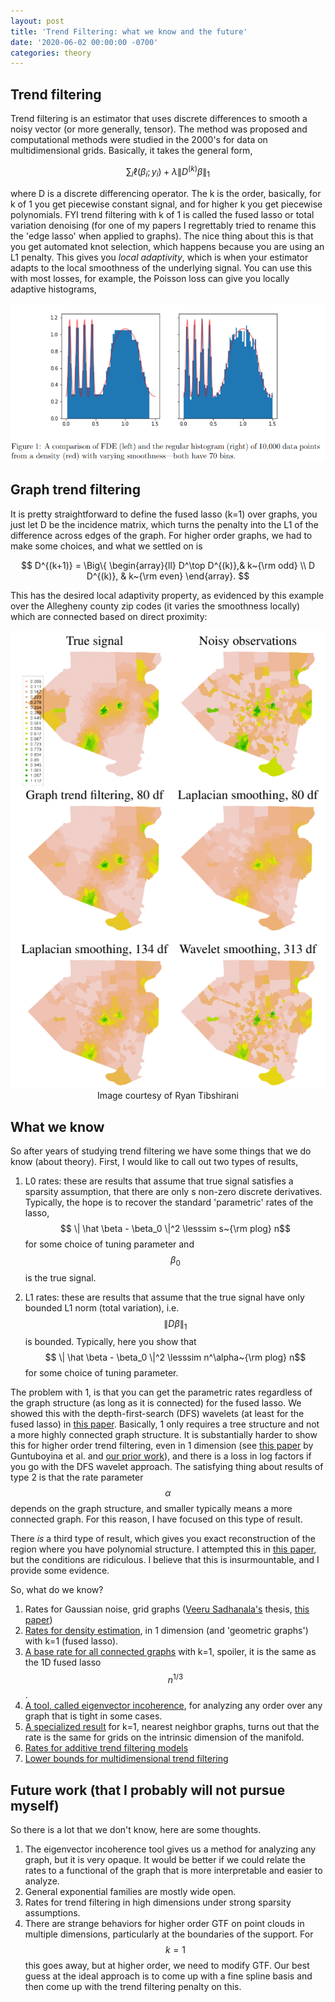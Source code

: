 ```yaml
---
layout: post
title: 'Trend Filtering: what we know and the future'
date: '2020-06-02 00:00:00 -0700'
categories: theory
---
```


## Trend filtering

Trend filtering is an estimator that uses discrete differences to smooth a noisy vector (or more generally, tensor).
The method was proposed and computational methods were studied in the 2000's for data on multidimensional grids.
Basically, it takes the general form,

$$\sum_i \ell(\beta_i; y_i) + \lambda \| D^{(k)} \beta \|_1$$

where D is a discrete differencing operator.  The k is the order, basically, for k of 1 you get piecewise constant signal, and for higher k you get piecewise polynomials.
FYI trend filtering with k of 1 is called the fused lasso or total variation denoising (for one of my papers I regrettably tried to rename this the 'edge lasso' when applied to graphs).
The nice thing about this is that you get automated knot selection, which happens because you are using an L1 penalty.
This gives you *local adaptivity*, which is when your estimator adapts to the local smoothness of the underlying signal.
You can use this with most losses, for example, the Poisson loss can give you locally adaptive histograms,

![Fused histogram](/images/fused_hist.png)

## Graph trend filtering

It is pretty straightforward to define the fused lasso (k=1) over graphs, you just let D be the incidence matrix, which turns the penalty into the L1 of the difference across edges of the graph.
For higher order graphs, we had to make some choices, and what we settled on is

$$ D^{(k+1)} = \Big\{ \begin{array}{ll} D^\top D^{(k)},& k~{\rm odd} \\ D D^{(k)}, & k~{\rm even} \end{array}. $$

This has the desired local adaptivity property, as evidenced by this example over the Allegheny county zip codes (it varies the smoothness locally) which are connected based on direct proximity:

<p align='center'>
<img src='/images/GTF_allegheny.png'>
Image courtesy of Ryan Tibshirani
</p>

## What we know

So after years of studying trend filtering we have some things that we do know (about theory).
First, I would like to call out two types of results,

1. L0 rates: these are results that assume that true signal satisfies a sparsity assumption, that there are only s non-zero discrete derivatives.  Typically, the hope is to recover the standard 'parametric' rates of the lasso, $$ \| \hat \beta - \beta_0 \|^2 \lesssim s~{\rm plog} n$$ for some choice of tuning parameter and $$\beta_0$$ is the true signal.

2. L1 rates: these are results that assume that the true signal have only bounded L1 norm (total variation), i.e. $$\| D \beta \|_1$$ is bounded.  Typically, here you show that $$ \| \hat \beta - \beta_0 \|^2 \lesssim n^\alpha~{\rm plog} n$$ for some choice of tuning parameter.


The problem with 1, is that you can get the parametric rates regardless of the graph structure (as long as it is connected) for the fused lasso.  We showed this with the depth-first-search (DFS) wavelets (at least for the fused lasso) in [this paper](https://www.jmlr.org/papers/volume18/16-532/16-532.pdf).
Basically, 1 only requires a tree structure and not a more highly connected graph structure.
It is substantially harder to show this for higher order trend filtering, even in 1 dimension (see [this paper](https://arxiv.org/abs/1702.05113) by Guntuboyina et al. and [our prior work](https://proceedings.neurips.cc/paper/2017/file/5abdf8b8520b71f3a528c7547ee92428-Paper.pdf)), and there is a loss in log factors if you go with the DFS wavelet approach.
The satisfying thing about results of type 2 is that the rate parameter $$\alpha$$ depends on the graph structure, and smaller typically means a more connected graph.
For this reason, I have focused on this type of result.

There *is* a third type of result, which gives you exact reconstruction of the region where you have polynomial structure.  I attempted this in [this paper](https://proceedings.mlr.press/v22/sharpnack12.html), but the conditions are ridiculous.  I believe that this is insurmountable, and I provide some evidence.

So, what do we know?
1. Rates for Gaussian noise, grid graphs ([Veeru Sadhanala's](https://www.cs.cmu.edu/~vsadhana/) thesis, [this paper](https://proceedings.neurips.cc/paper/2017/file/3e60e09c222f206c725385f53d7e567c-Paper.pdf))
2. [Rates for density estimation](https://arxiv.org/abs/1805.03288), in 1 dimension (and 'geometric graphs') with k=1 (fused lasso).
3. [A base rate for all connected graphs](https://www.jmlr.org/papers/volume18/16-532/16-532.pdf) with k=1, spoiler, it is the same as the 1D fused lasso $$n^{1/3}$$.
4. [A tool, called eigenvector incoherence](https://arxiv.org/abs/1410.7690), for analyzing any order over any graph that is tight in some cases.
5. [A specialized result](https://academic.oup.com/biomet/article/107/2/293/5717457) for k=1, nearest neighbor graphs, turns out that the rate is the same for grids on the intrinsic dimension of the manifold.
6. [Rates for additive trend filtering models](https://arxiv.org/abs/1702.05037)
7. [Lower bounds for multidimensional trend filtering](https://arxiv.org/abs/2112.14758)

## Future work (that I probably will not pursue myself)

So there is a lot that we don't know, here are some thoughts.

1. The eigenvector incoherence tool gives us a method for analyzing any graph, but it is very opaque.  It would be better if we could relate the rates to a functional of the graph that is more interpretable and easier to analyze.
2. General exponential families are mostly wide open.
3. Rates for trend filtering in high dimensions under strong sparsity assumptions.
4. There are strange behaviors for higher order GTF on point clouds in multiple dimensions, particularly at the boundaries of the support.  For $$k=1$$ this goes away, but at higher order, we need to modify GTF.  Our best guess at the ideal approach is to come up with a fine spline basis and then come up with the trend filtering penalty on this.